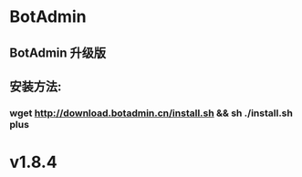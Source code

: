 # BotAdmin
## BotAdmin 升级版
## 安装方法:
### wget http://download.botadmin.cn/install.sh && sh ./install.sh plus
# v1.8.4
